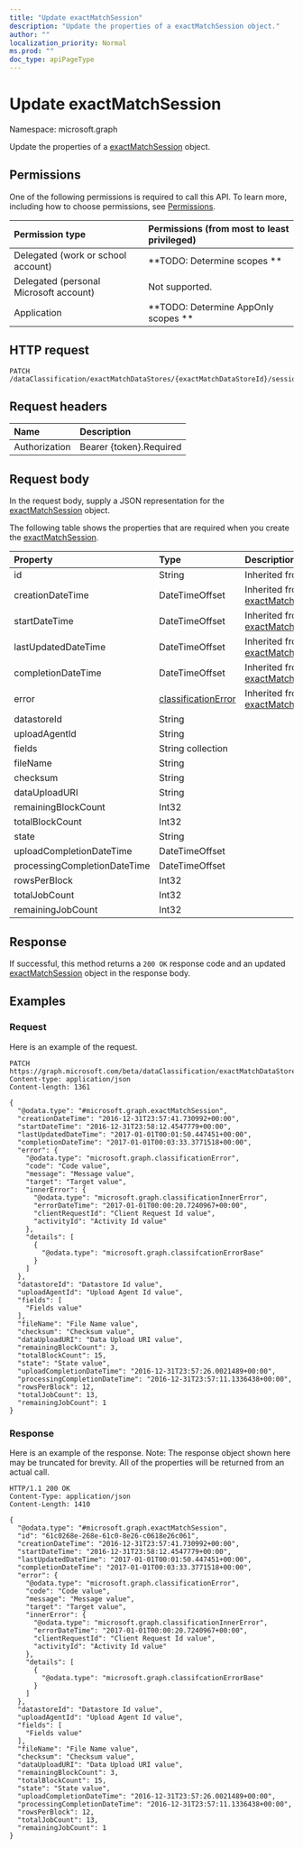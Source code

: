 ```yaml
---
title: "Update exactMatchSession"
description: "Update the properties of a exactMatchSession object."
author: ""
localization_priority: Normal
ms.prod: ""
doc_type: apiPageType
---
```


# Update exactMatchSession

Namespace: microsoft.graph

Update the properties of a [exactMatchSession](../resources/exactmatchsession.md) object.

## Permissions
One of the following permissions is required to call this API. To learn more, including how to choose permissions, see [Permissions](/concepts/permissions-reference.md).

|Permission type|Permissions (from most to least privileged)|
|:---|:---|
|Delegated (work or school account)|**TODO: Determine scopes **|
|Delegated (personal Microsoft account)|Not supported.|
|Application|**TODO: Determine AppOnly scopes **|

## HTTP request
<!-- {
  "blockType": "ignored"
}
-->
``` http
PATCH /dataClassification/exactMatchDataStores/{exactMatchDataStoreId}/sessions/{exactMatchSessionId}
```

## Request headers
|Name|Description|
|:---|:---|
|Authorization|Bearer {token}.Required|

## Request body
In the request body, supply a JSON representation for the [exactMatchSession](../resources/exactmatchsession.md) object.

The following table shows the properties that are required when you create the [exactMatchSession](../resources/exactmatchsession.md).

|Property|Type|Description|
|:---|:---|:---|
|id|String| Inherited from [entity](../resources/entity.md)|
|creationDateTime|DateTimeOffset| Inherited from [exactMatchJobBase](../resources/exactmatchjobbase.md)|
|startDateTime|DateTimeOffset| Inherited from [exactMatchJobBase](../resources/exactmatchjobbase.md)|
|lastUpdatedDateTime|DateTimeOffset| Inherited from [exactMatchJobBase](../resources/exactmatchjobbase.md)|
|completionDateTime|DateTimeOffset| Inherited from [exactMatchJobBase](../resources/exactmatchjobbase.md)|
|error|[classificationError](../resources/classificationerror.md)| Inherited from [exactMatchJobBase](../resources/exactmatchjobbase.md)|
|datastoreId|String||
|uploadAgentId|String||
|fields|String collection||
|fileName|String||
|checksum|String||
|dataUploadURI|String||
|remainingBlockCount|Int32||
|totalBlockCount|Int32||
|state|String||
|uploadCompletionDateTime|DateTimeOffset||
|processingCompletionDateTime|DateTimeOffset||
|rowsPerBlock|Int32||
|totalJobCount|Int32||
|remainingJobCount|Int32||



## Response
If successful, this method returns a `200 OK` response code and an updated [exactMatchSession](../resources/exactmatchsession.md) object in the response body.

## Examples

### Request
Here is an example of the request.
<!-- {
  "blockType": "request",
  "name": "update_exactmatchsession"
}
-->
``` http
PATCH https://graph.microsoft.com/beta/dataClassification/exactMatchDataStores/{exactMatchDataStoreId}/sessions/{exactMatchSessionId}
Content-type: application/json
Content-length: 1361

{
  "@odata.type": "#microsoft.graph.exactMatchSession",
  "creationDateTime": "2016-12-31T23:57:41.730992+00:00",
  "startDateTime": "2016-12-31T23:58:12.4547779+00:00",
  "lastUpdatedDateTime": "2017-01-01T00:01:50.447451+00:00",
  "completionDateTime": "2017-01-01T00:03:33.3771518+00:00",
  "error": {
    "@odata.type": "microsoft.graph.classificationError",
    "code": "Code value",
    "message": "Message value",
    "target": "Target value",
    "innerError": {
      "@odata.type": "microsoft.graph.classificationInnerError",
      "errorDateTime": "2017-01-01T00:00:20.7240967+00:00",
      "clientRequestId": "Client Request Id value",
      "activityId": "Activity Id value"
    },
    "details": [
      {
        "@odata.type": "microsoft.graph.classifcationErrorBase"
      }
    ]
  },
  "datastoreId": "Datastore Id value",
  "uploadAgentId": "Upload Agent Id value",
  "fields": [
    "Fields value"
  ],
  "fileName": "File Name value",
  "checksum": "Checksum value",
  "dataUploadURI": "Data Upload URI value",
  "remainingBlockCount": 3,
  "totalBlockCount": 15,
  "state": "State value",
  "uploadCompletionDateTime": "2016-12-31T23:57:26.0021489+00:00",
  "processingCompletionDateTime": "2016-12-31T23:57:11.1336438+00:00",
  "rowsPerBlock": 12,
  "totalJobCount": 13,
  "remainingJobCount": 1
}
```

### Response
Here is an example of the response. Note: The response object shown here may be truncated for brevity. All of the properties will be returned from an actual call.
<!-- {
  "blockType": "response",
  "truncated": true
}
-->
``` http
HTTP/1.1 200 OK
Content-Type: application/json
Content-Length: 1410

{
  "@odata.type": "#microsoft.graph.exactMatchSession",
  "id": "61c0268e-268e-61c0-8e26-c0618e26c061",
  "creationDateTime": "2016-12-31T23:57:41.730992+00:00",
  "startDateTime": "2016-12-31T23:58:12.4547779+00:00",
  "lastUpdatedDateTime": "2017-01-01T00:01:50.447451+00:00",
  "completionDateTime": "2017-01-01T00:03:33.3771518+00:00",
  "error": {
    "@odata.type": "microsoft.graph.classificationError",
    "code": "Code value",
    "message": "Message value",
    "target": "Target value",
    "innerError": {
      "@odata.type": "microsoft.graph.classificationInnerError",
      "errorDateTime": "2017-01-01T00:00:20.7240967+00:00",
      "clientRequestId": "Client Request Id value",
      "activityId": "Activity Id value"
    },
    "details": [
      {
        "@odata.type": "microsoft.graph.classifcationErrorBase"
      }
    ]
  },
  "datastoreId": "Datastore Id value",
  "uploadAgentId": "Upload Agent Id value",
  "fields": [
    "Fields value"
  ],
  "fileName": "File Name value",
  "checksum": "Checksum value",
  "dataUploadURI": "Data Upload URI value",
  "remainingBlockCount": 3,
  "totalBlockCount": 15,
  "state": "State value",
  "uploadCompletionDateTime": "2016-12-31T23:57:26.0021489+00:00",
  "processingCompletionDateTime": "2016-12-31T23:57:11.1336438+00:00",
  "rowsPerBlock": 12,
  "totalJobCount": 13,
  "remainingJobCount": 1
}
```

